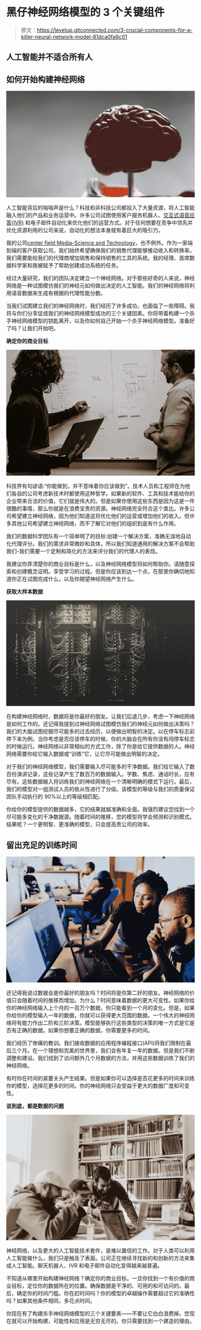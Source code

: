 # 黑仔神经网络模型的 3 个关键组件

> 原文：<https://levelup.gitconnected.com/3-crucial-components-for-a-killer-neural-network-model-81dca0fa9c01>

## 人工智能并不适合所有人

## 如何开始构建神经网络

![](img/982aa9efc0b476a925f663cf45371aa2.png)

人工智能背后的嗡嗡声是什么？科技和非科技公司都投入了大量资源，将人工智能融入他们的产品和业务运营中。许多公司试图使用客户服务机器人、[交互式语音应答(IVR)](https://www.ringover.com/guides/interactive-voice-response) 和电子邮件自动化来优化他们的运营方式。对于任何想要在竞争中领先并优化资源利用的公司来说，自动化的想法本身就有着巨大的吸引力。

我的公司[center field Media-Science and Technology](https://medium.com/u/e5f4b7431c6f?source=post_page-----81dca0fa9c01--------------------------------)，也不例外。作为一家端到端的客户获取公司，我们始终希望确保我们的销售代理能够推动收入和转换率。我们需要能给我们的代理商增加销售和保持销售的工具的系统。我的经理、首席数据科学家和我被赋予了帮助创建成功系统的任务。

经过大量研究，我们的团队决定建立一个神经网络。对于那些好奇的人来说，神经网络是一种试图模仿我们的神经元如何做出决定的人工智能。我们的神经网络将利用语音数据来生成有根据的代理性能分数。

当我们试图建立我们的神经网络时，我们经历了许多成功，也面临了一些障碍。我将与你们分享促成我们的神经网络模型成功的三个关键因素。你将带着构建一个杀手神经网络模型的钥匙离开，以及你如何自己开始一个杀手神经网络模型。准备好了吗？让我们开始吧。

**确定你的商业目标**

![](img/081c1eac814664351a6364599a462e70.png)

科技界有句谚语:“你能做到，并不意味着你应该做到”。技术人员和工程师在为他们各自的公司考虑新技术时都使用这种哲学。如果新的软件、工具和技术能给你的企业带来合法的价值，它们就是伟大的。但是如果你使用这些东西是因为这是一件很酷的事情，那么你就是在浪费宝贵的资源。神经网络完全符合这个类比。许多公司希望建立神经网络，因为他们知道这将优化他们的运营或增加他们的收入。但许多其他公司希望建立神经网络，而不了解它对他们的组织到底有什么作用。

我们的数据科学团队有一个简单明了的目标:创建一个解决方案，准确无误地自动化代理评分。我们的需求非常微妙和具体，所以我们知道通用的解决方案不会帮助我们-我们需要一个定制和简化的方法来评分我们的代理人的表现。

我建议你弄清楚你的商业目标是什么，以及神经网络模型将如何帮助你。请随意探索和创建概念证明。享受学习的过程。但是你应该到达一个点，在那里你确切地知道你正在试图完成什么，以及你期望神经网络产生什么。

**获取大样本数据**

![](img/7136bb0c42fda2231a0ffbb1a99eaed7.png)

在构建神经网络时，数据将是你最好的朋友。让我们后退几步，考虑一下神经网络是如何工作的。还记得我提到过神经网络试图模仿我们的神经元如何做出决策吗？我们的大脑试图挖掘尽可能多的过去经历，以便做出明智的决定。以在停车标志前停下来为例。当你考虑是否应该停车的时候，你的大脑会在所有你没有闯停车标志的时候运行。神经网络以非常相似的方式工作，除了你是给它提供数据的人。神经网络需要你给它输入数据或“训练”它，让它尽可能做出明智的决定。

对于我们的神经网络模型，我们需要输入尽可能多的干净数据。我们给它输入了数百份演讲记录，这些记录产生了数百万的数据输入。字数、焦虑、通话时长，应有尽有。这些数据输入将训练我们的神经网络在一个清晰明确的模式下运行。最后，我们的模型对一组测试人员的依从性进行了分级。该模型的等级与我们的质量保证团队手动执行的 90%以上的等级相匹配。

你给你的模型提供的数据越多，它的结果就越准确和全面。我强烈建议您找到一个尽可能多变化的干净数据源。随着时间的推移，您的模型将学会预测和识别模式。结果呢？一个更明智、更准确的模型，只会提高贵公司的效率。

## **留出充足的训练时间**

![](img/6cff56b82a885c1962514a680092f87d.png)

还记得我说过数据会是你最好的朋友吗？时间将是你第二好的朋友。神经网络的价值只会随着时间的推移而增加。为什么？时间意味着数据的更大可变性。如果你给你的神经网络输入上个月的一百万个数据，你只能看到一个月的变化。但是，如果你给你的模型输入一年的数据，你就可以获得更大范围的数据。一个伟大的神经网络将有能力作出二阶和三阶决策。模型能够执行这些类型的决策的唯一方式是它是否有正确的数据。如果你想要正确的数据，你需要更多的时间。

我们经历了惨痛的教训。我们接收数据的应用程序编程接口(API)将我们限制在最后三个月。在一个理想和完美的世界里，我们会有年复一年的数据。但是我们不断调整和建设。我们找到了访问额外几个月数据的方法，并用这些数据训练了我们的神经网络。

有时你在时间的紧要关头产生结果。但是如果你可以选择是否花更多的时间来训练你的模型，选择花更多的时间。你的神经网络只会受益于更大的数据广度和可变性。

**说到底，都是数据的问题**

![](img/8935ff5f78dd96772daa30111ce00698.png)

神经网络，以及更大的人工智能技术套件，是难以置信的工作。对于人类可以利用人工智能做什么，我们只是触及了表面。公司正在继续寻找新的和创新的方法来集成人工智能。聊天机器人、IVR 和电子邮件自动化变得越来越普遍。

不知道从哪里开始构建神经网络？确定你的商业目标。一旦你找到一个有价值的商业目标，定位你的数据所在的位置。确保数据是干净的、可用的和可访问的。最后，确定你的时间门槛。你在赶时间吗？你的模型的卓越操作需要超过它的准确性吗？如果其他条件相同，多花点时间。

你现在有了构建杀手神经网络模型的三个关键要素——不要让它白白浪费掉。您现在就可以开始构建，可能性和应用是无穷无尽的。你只需要找到一个建造的理由。